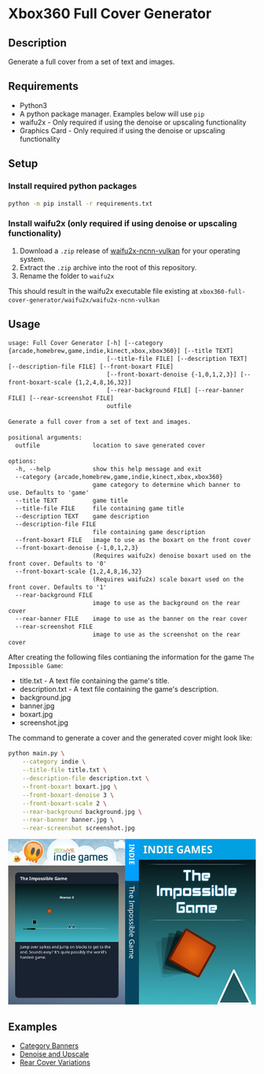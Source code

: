 # Xbox360 Full Cover Generator

## Description

Generate a full cover from a set of text and images.

## Requirements

- Python3
- A python package manager. Examples below will use `pip`
- waifu2x - Only required if using the denoise or upscaling functionality
- Graphics Card - Only required if using the denoise or upscaling functionality

## Setup

### Install required python packages

```bash
python -m pip install -r requirements.txt
```

### Install waifu2x (only required if using denoise or upscaling functionality)

1. Download a `.zip` release of [waifu2x-ncnn-vulkan](https://github.com/nihui/waifu2x-ncnn-vulkan/releases) for your operating system.
2. Extract the `.zip` archive into the root of this repository.
3. Rename the folder to `waifu2x`

This should result in the waifu2x executable file existing at `xbox360-full-cover-generator/waifu2x/waifu2x-ncnn-vulkan`

## Usage

```text
usage: Full Cover Generator [-h] [--category {arcade,homebrew,game,indie,kinect,xbox,xbox360}] [--title TEXT]
                            [--title-file FILE] [--description TEXT] [--description-file FILE] [--front-boxart FILE]
                            [--front-boxart-denoise {-1,0,1,2,3}] [--front-boxart-scale {1,2,4,8,16,32}]
                            [--rear-background FILE] [--rear-banner FILE] [--rear-screenshot FILE]
                            outfile

Generate a full cover from a set of text and images.

positional arguments:
  outfile               location to save generated cover

options:
  -h, --help            show this help message and exit
  --category {arcade,homebrew,game,indie,kinect,xbox,xbox360}
                        game category to determine which banner to use. Defaults to 'game'
  --title TEXT          game title
  --title-file FILE     file containing game title
  --description TEXT    game description
  --description-file FILE
                        file containing game description
  --front-boxart FILE   image to use as the boxart on the front cover
  --front-boxart-denoise {-1,0,1,2,3}
                        (Requires waifu2x) denoise boxart used on the front cover. Defaults to '0'
  --front-boxart-scale {1,2,4,8,16,32}
                        (Requires waifu2x) scale boxart used on the front cover. Defaults to '1'
  --rear-background FILE
                        image to use as the background on the rear cover
  --rear-banner FILE    image to use as the banner on the rear cover
  --rear-screenshot FILE
                        image to use as the screenshot on the rear cover
```

After creating the following files contianing the information for the game `The Impossible Game`:

- title.txt - A text file containing the game's title.
- description.txt - A text file containing the game's description.
- background.jpg
- banner.jpg
- boxart.jpg
- screenshot.jpg

The command to generate a cover and the generated cover might look like:

```bash
python main.py \
    --category indie \
    --title-file title.txt \
    --description-file description.txt \
    --front-boxart boxart.jpg \
    --front-boxart-denoise 3 \
    --front-boxart-scale 2 \
    --rear-background background.jpg \
    --rear-banner banner.jpg \
    --rear-screenshot screenshot.jpg
```

![alt text](./docs/images/the_impossible_game.jpg "Full Cover for The Impossible Game")

## Examples

- [Category Banners](./docs/category_banners.md)
- [Denoise and Upscale](./docs/denoise_and_upscale.md)
- [Rear Cover Variations](./docs/rear_cover_variations.md)
